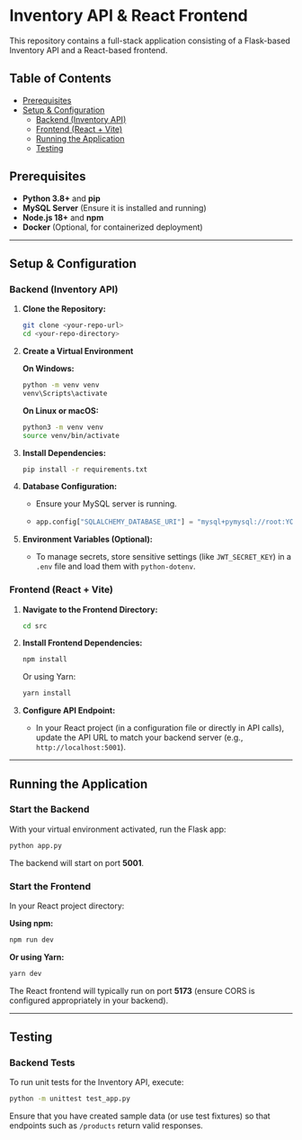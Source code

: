 # Inventory API & React Frontend

This repository contains a full-stack application consisting of a Flask-based Inventory API and a React-based frontend.

## Table of Contents

- [Prerequisites](#prerequisites)
- [Setup & Configuration](#setup--configuration)
  - [Backend (Inventory API)](#backend-inventory-api)
  - [Frontend (React + Vite)](#frontend-react--vite)
  - [Running the Application](#running-the-application)
  - [Testing](#testing)

## Prerequisites

- **Python 3.8+** and **pip**
- **MySQL Server** (Ensure it is installed and running)
- **Node.js 18+** and **npm**
- **Docker** (Optional, for containerized deployment)

---

## Setup & Configuration

### Backend (Inventory API)

1. **Clone the Repository:**
   ```bash
   git clone <your-repo-url>
   cd <your-repo-directory>
   ```

2. **Create a Virtual Environment**
   
   **On Windows:**
   ```bash
   python -m venv venv
   venv\Scripts\activate
   ```
   
   **On Linux or macOS:**
   ```bash
   python3 -m venv venv
   source venv/bin/activate
   ```

3. **Install Dependencies:**
   ```bash
   pip install -r requirements.txt
   ```

4. **Database Configuration:**
   - Ensure your MySQL server is running.
   - 
     ```python
     app.config["SQLALCHEMY_DATABASE_URI"] = "mysql+pymysql://root:YOUR_PASSWORD@localhost/inventory_db"
     ```

5. **Environment Variables (Optional):**
   - To manage secrets, store sensitive settings (like `JWT_SECRET_KEY`) in a `.env` file and load them with `python-dotenv`.

### Frontend (React + Vite)

1. **Navigate to the Frontend Directory:**
   ```bash
   cd src
   ```

2. **Install Frontend Dependencies:**
   ```bash
   npm install
   ```
   Or using Yarn:
   ```bash
   yarn install
   ```

3. **Configure API Endpoint:**
   - In your React project (in a configuration file or directly in API calls), update the API URL to match your backend server (e.g., `http://localhost:5001`).

---

## Running the Application

### Start the Backend

With your virtual environment activated, run the Flask app:
```bash
python app.py
```

The backend will start on port **5001**.

### Start the Frontend

In your React project directory:

**Using npm:**
```bash
npm run dev
```

**Or using Yarn:**
```bash
yarn dev
```

The React frontend will typically run on port **5173** (ensure CORS is configured appropriately in your backend).

---

## Testing

### Backend Tests
To run unit tests for the Inventory API, execute:
```bash
python -m unittest test_app.py
```
Ensure that you have created sample data (or use test fixtures) so that endpoints such as `/products` return valid responses.